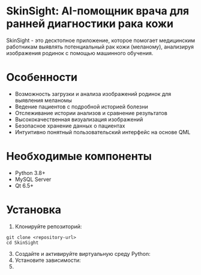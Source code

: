# SkinSight: AI-помощник врача для ранней диагностики рака кожи
SkinSight - это десктопное приложение, которое помогает медицинским работникам выявлять потенциальный рак кожи (меланому), анализируя изображения родинок с помощью машинного обучения.
# Особенности
*  Возможность загрузки и анализа изображений родинок для выявления меланомы
*  Ведение пациентов с подробной историей болезни
*  Отслеживание истории анализов и сравнение результатов
*  Высококачественная визуализация изображений
*  Безопасное хранение данных о пациентах
*  Интуитивно понятный пользовательский интерфейс на основе QML
# Необходимые компоненты
*  Python 3.8+
*  MySQL Server
*  Qt 6.5+
# Установка
1. Клонируйте репозиторий:
```
git clone <repository-url>
cd SkinSight
```
3. Создайте и активируйте виртуальную среду Python:
4. Установите зависимости:
5. 
